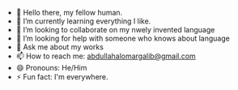 - 👋 Hello there, my fellow human.
- 🌱 I’m currently learning everything I like.
- 👯 I’m looking to collaborate on my nwely invented language
- 🤔 I’m looking for help with someone who knows about language
- 💬 Ask me about my works
- 📫 How to reach me: abdullahalomargalib@gmail.com
- 😄 Pronouns: He/Him
- ⚡ Fun fact: I'm everywhere.
